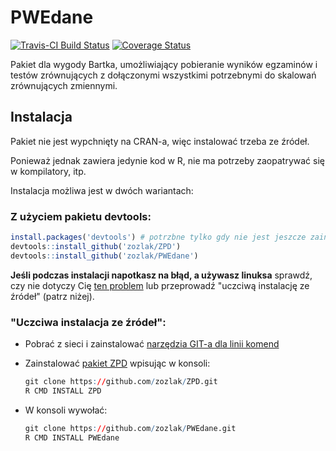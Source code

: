 # PWEdane

[![Travis-CI Build Status](https://travis-ci.org/zozlak/PWEdane.png?branch=master)](https://travis-ci.org/zozlak/PWEdane)
[![Coverage Status](https://coveralls.io/repos/zozlak/PWEdane/badge.svg)](https://coveralls.io/r/zozlak/PWEdane)

Pakiet dla wygody Bartka, umożliwiający pobieranie wyników egzaminów i testów zrównujących z dołączonymi wszystkimi potrzebnymi do skalowań zrównujących zmiennymi.

## Instalacja

Pakiet nie jest wypchnięty na CRAN-a, więc instalować trzeba ze źródeł.

Ponieważ jednak zawiera jedynie kod w R, nie ma potrzeby zaopatrywać się w kompilatory, itp.

Instalacja możliwa jest w dwóch wariantach:

### Z użyciem pakietu devtools:
```r
install.packages('devtools') # potrzbne tylko gdy nie jest jeszcze zainstalowany
devtools::install_github('zozlak/ZPD')
devtools::install_github('zozlak/PWEdane')
```

**Jeśli podczas instalacji napotkasz na błąd, a używasz linuksa** sprawdź, czy nie dotyczy Cię [ten problem](https://github.com/hadley/devtools/issues/650) lub przeprowadź "uczciwą instalację ze źródeł" (patrz niżej).

### "Uczciwa instalacja ze źródeł":

* Pobrać z sieci i zainstalować [narzędzia GIT-a dla linii komend](http://git-scm.com/downloads) 
* Zainstalować [pakiet ZPD](https://github.com/zozlak/ZPD) wpisując w konsoli:

  ```r
  git clone https://github.com/zozlak/ZPD.git
  R CMD INSTALL ZPD
  ```
* W konsoli wywołać:
  ```r
  git clone https://github.com/zozlak/PWEdane.git
  R CMD INSTALL PWEdane
  ```

